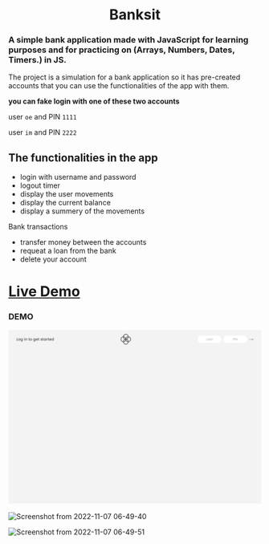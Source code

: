 <h1 align="center"> Banksit </h1>

<h3> A simple bank application made with JavaScript for learning purposes and for practicing on (Arrays, Numbers, Dates, Timers.) in JS. </h3>

The project is a simulation for a bank application so it has pre-created accounts that you can use the functionalities of the app with them.

**you can fake login with one of these two accounts**

user `oe` and PIN `1111`

user `im` and PIN `2222`


## The functionalities in the app 

- login with username and password 
- logout timer 
- display the user movements 
- display the current balance
- display a summery of the movements 

Bank transactions
- transfer money between the accounts 
- requeat a loan from the bank 
- delete your account 

# [Live Demo](https://bankist-osama-elshimy.netlify.app/) 

### DEMO 

![screen shot](bankist.png)

![Screenshot from 2022-11-07 06-49-40](https://user-images.githubusercontent.com/90342783/200229055-29af3f5d-14e3-4588-a974-63b08f428443.png)

![Screenshot from 2022-11-07 06-49-51](https://user-images.githubusercontent.com/90342783/200228985-6e403f95-543f-4b23-b08b-a354d059e00b.png)

